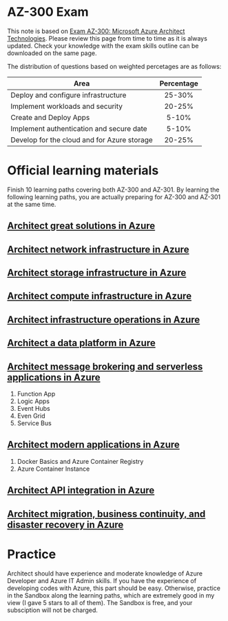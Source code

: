# AZ-300 Exam
This note is based on [Exam AZ-300: Microsoft Azure Architect Technologies](https://docs.microsoft.com/en-us/learn/certifications/exams/az-300). Please review this page from time to time as it is always updated. Check your knowledge with the exam skills outline can be downloaded on the same page.

The distribution of questions based on weighted percetages are as follows:

| Area                                        | Percentage    |
| ------------------------------------------- |:-------------:|
| Deploy and configure infrastructure         | 25-30%        |
| Implement workloads and security            | 20-25%        |
| Create and Deploy Apps                      | 5-10%         |
| Implement authentication and secure date    |  5-10%        |
| Develop for the cloud and for Azure storage | 20-25%        |

# Official learning materials
Finish 10 learning paths covering both AZ-300 and AZ-301. By learning the following learning paths, you are actually preparing for AZ-300 and AZ-301 at the same time.
## [Architect great solutions in Azure](https://docs.microsoft.com/en-us/learn/paths/architect-great-solutions-in-azure/)
## [Architect network infrastructure in Azure](https://docs.microsoft.com/en-us/learn/paths/architect-network-infrastructure/)
## [Architect storage infrastructure in Azure](https://docs.microsoft.com/en-us/learn/paths/architect-storage-infrastructure/)
## [Architect compute infrastructure in Azure](https://docs.microsoft.com/en-us/learn/paths/architect-compute-infrastructure/)
## [Architect infrastructure operations in Azure](https://docs.microsoft.com/en-us/learn/paths/architect-infrastructure-operations/)
## [Architect a data platform in Azure](https://docs.microsoft.com/en-us/learn/paths/architect-data-platform/)
## [Architect message brokering and serverless applications in Azure](https://docs.microsoft.com/en-us/learn/paths/architect-messaging-serverless/)
1. Function App
2. Logic Apps
3. Event Hubs
4. Even Grid
5. Service Bus
## [Architect modern applications in Azure](https://docs.microsoft.com/en-us/learn/paths/architect-modern-apps/)
1. Docker Basics and Azure Container Registry
2. Azure Container Instance
## [Architect API integration in Azure](https://docs.microsoft.com/en-us/learn/paths/architect-api-integration/)
## [Architect migration, business continuity, and disaster recovery in Azure](https://docs.microsoft.com/en-us/learn/paths/architect-migration-bcdr/)

# Practice
Architect should have experience and moderate knowledge of Azure Developer and Azure IT Admin skills. If you have the experience of developing codes with Azure, this part should be easy. Otherwise, practice in the Sandbox along the learning paths, which are extremely good in my view (I gave 5 stars to all of them). The Sandbox is free, and your subsciption will not be charged.
